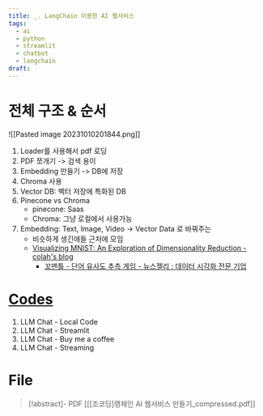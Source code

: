 ```yaml
---
title: _. LangChain 이용한 AI 웹서비스
tags:
  - ai
  - python
  - streamlit
  - chatbot
  - langchain
draft:
---
```


# 전체  구조 & 순서

![[Pasted image 20231010201844.png]]

1. Loader를 사용해서 pdf 로딩
2. PDF 쪼개기 -> 검색 용이
3. Embedding 만들기 -> DB에 저장
4. Chroma 사용
5. Vector DB: 벡터 저장에 특화된 DB
6. Pinecone vs Chroma
	- pinecone: Saas
	- Chroma: 그냥 로컬에서 사용가능
7. Embedding: Text, Image, Video → Vector Data 로 바꿔주는
	- 비슷하게 생긴애들 근처에 모임
	-  [Visualizing MNIST: An Exploration of Dimensionality Reduction - colah's blog](https://colah.github.io/posts/2014-10-Visualizing-MNIST/)
        - [꼬맨틀 - 단어 유사도 추측 게임 - 뉴스젤리 : 데이터 시각화 전문 기업](https://semantle-ko.newsjel.ly/)


# [Codes](https://github.com/rho715/quartz/tree/v4/content/3.%20Resources/Python/LLM%20Chat%20-%20JoCoding)
1. LLM Chat - Local Code
2. LLM Chat - Streamlit
3. LLM Chat - Buy me a coffee
4. LLM Chat - Streaming

# File
> [!abstract]- PDF
> [[[조코딩]랭체인 AI 웹서비스 만들기_compressed.pdf]]